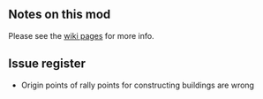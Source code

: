 ## Notes on this mod

Please see the [wiki pages](https://github.com/drogoganor/OpenDR/wiki) for more info.

## Issue register

* Origin points of rally points for constructing buildings are wrong